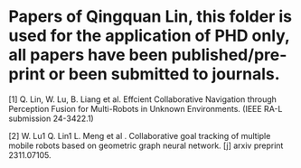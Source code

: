 # Papers of Qingquan Lin, this folder is used for the application of PHD only, all papers have been published/pre-print or been submitted to journals. 

[1] Q. Lin, W. Lu, B. Liang et al. Effcient Collaborative Navigation through Perception Fusion for Multi-Robots
in Unknown Environments. (IEEE RA-L submission 24-3422.1)

[2] W. Lu1 Q. Lin1 L. Meng et al . Collaborative goal tracking of multiple mobile robots based on geometric graph
neural network. [j] arxiv preprint 2311.07105.

